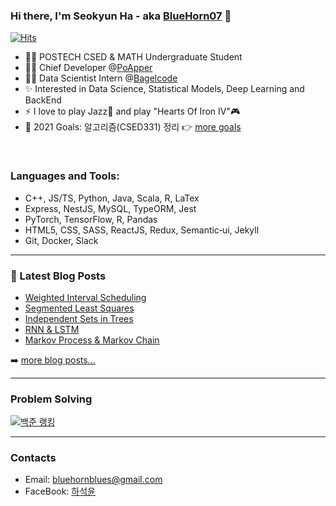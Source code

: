 ### Hi there, I'm Seokyun Ha - aka [BlueHorn07][website] 👋

[![Hits](https://hits.seeyoufarm.com/api/count/incr/badge.svg?url=https%3A%2F%2Fgithub.com%2FBlueHorn07%2FBlueHorn07&count_bg=%2379C83D&title_bg=%23555555&icon=&icon_color=%23E7E7E7&title=hits&edge_flat=false)](https://hits.seeyoufarm.com)

- 👨‍🎓 POSTECH CSED & MATH Undergraduate Student
- 👨‍💻 Chief Developer @[PoApper](https://club.poapper.com/)
- 👨‍🚀 Data Scientist Intern @[Bagelcode](https://site.bagelcode.com/)
- ✨ Interested in Data Science, Statistical Models, Deep Learning and BackEnd
- ⚡ I love to play Jazz🎺 and play "Hearts Of Iron IV"🎮
- 🥅 2021 Goals: 알고리즘(CSED331) 정리 👉 [more goals](https://bluehorn07.github.io/2021/01/01/2021-goal.html)

<br />

### Languages and Tools:

- C++, JS/TS, Python, Java, Scala, R, LaTex
- Express, NestJS, MySQL, TypeORM, Jest
- PyTorch, TensorFlow, R, Pandas
- HTML5, CSS, SASS, ReactJS, Redux, Semantic‑ui, Jekyll
- Git, Docker, Slack

---

### 📕 Latest Blog Posts

<!-- BLOG-POST-LIST:START -->
- [Weighted Interval Scheduling](https://bluehorn07.github.io/computer_science/2021/07/12/weighted-interval-scheduling.html)
- [Segmented Least Squares](https://bluehorn07.github.io/computer_science/2021/07/12/segmented-least-squares.html)
- [Independent Sets in Trees](https://bluehorn07.github.io/computer_science/2021/07/10/independent-sets-in-tress.html)
- [RNN & LSTM](https://bluehorn07.github.io/computer_science/2021/07/05/RNN-and-LSTM.html)
- [Markov Process & Markov Chain](https://bluehorn07.github.io/computer_science/2021/07/03/Markov-process.html)
<!-- BLOG-POST-LIST:END -->

➡️ [more blog posts...](https://bluehorn07.github.io/computer_science/)

---

### Problem Solving

[![백준 랭킹](http://mazassumnida.wtf/api/v2/generate_badge?boj=bluehorn07)](https://www.acmicpc.net/user/bluehorn07)

---

### Contacts

- Email: bluehornblues@gmail.com
- FaceBook: [하석윤][facebook]

[website]: ttps://bluehorn07.dev/
[facebook]: https://www.facebook.com/profile.php?id=100005615439995
